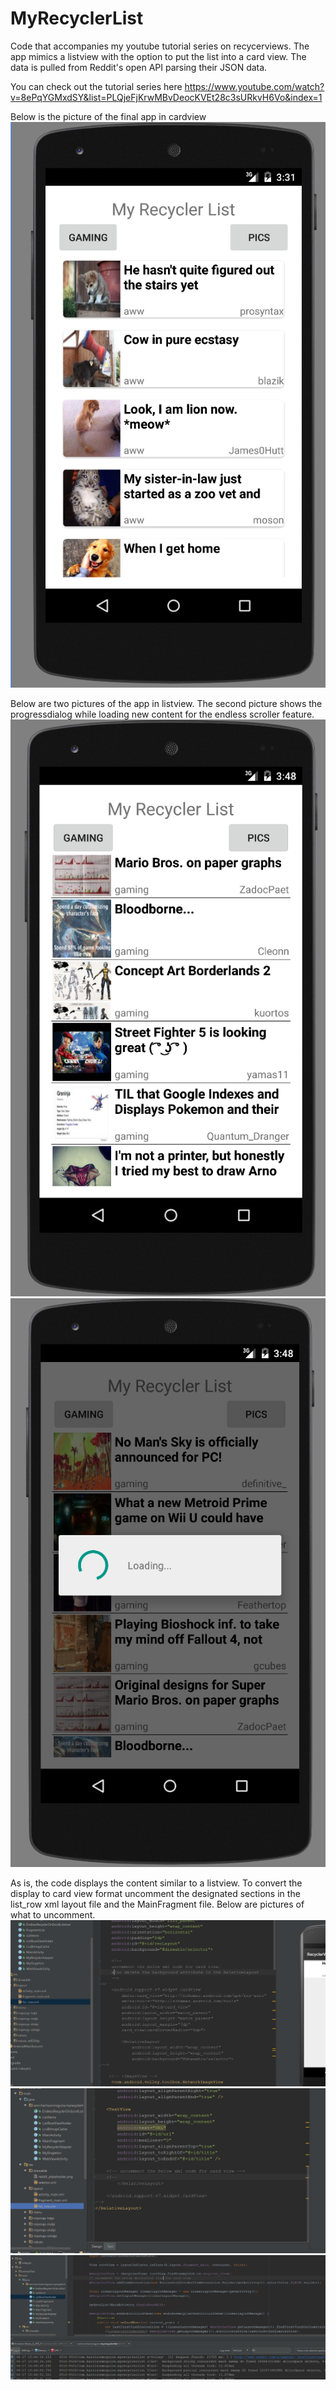 # MyRecyclerList
Code that accompanies my youtube tutorial series on recycerviews. The app mimics a listview with the option to put the list into a card view. The data is pulled from Reddit's open API parsing their JSON data.

You can check out the tutorial series here
https://www.youtube.com/watch?v=8ePqYGMxdSY&list=PLQjeFjKrwMBvDeocKVEt28c3sURkvH6Vo&index=1

Below is the picture of the final app in cardview
![Alt text](/screenshots/card1.PNG?raw=true)

Below are two pictures of the app in listview. The second picture shows the progressdialog while loading new content for the endless scroller feature. 
![Alt text](/screenshots/list1.PNG?raw=true)
![Alt text](/screenshots/list2.PNG?raw=true)

As is, the code displays the content similar to a listview. To convert the display to card view format uncomment the designated sections in the list_row xml layout file and the MainFragment file. Below are pictures of what to uncomment. 
![Alt text](/screenshots/xml1.PNG?raw=true)
![Alt text](/screenshots/xml2.PNG?raw=true)
![Alt text](/screenshots/decoration.PNG?raw=true)
